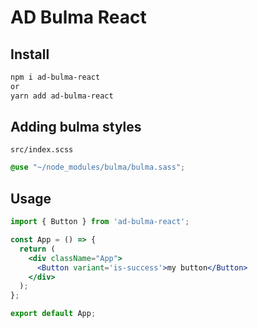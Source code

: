 <h1>AD Bulma React</h1>

## Install
```bash
npm i ad-bulma-react
or
yarn add ad-bulma-react
```
## Adding bulma styles 
``src/index.scss``

```scss
@use "~/node_modules/bulma/bulma.sass";
```

## Usage
```jsx
import { Button } from 'ad-bulma-react';

const App = () => {
  return (
    <div className="App">
      <Button variant='is-success'>my button</Button>
    </div>
  );
};

export default App;
```